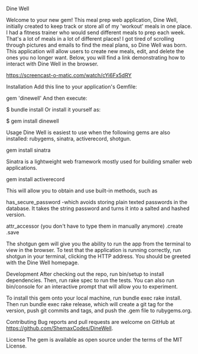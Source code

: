 
Dine Well

Welcome to your new gem! This meal prep web application, Dine Well, initially created to keep track or store all of my 'workout' meals in one place. I had a fitness trainer who would send different meals to prep each week. That's a lot of meals in a lot of different places! I got tired of scrolling through pictures and emails to find the meal plans, so Dine Well was born. This application will allow users to create new meals, edit, and delete the ones you no longer want. Below, you will find a link demonstrating how to interact with Dine Well in the browser. 

https://screencast-o-matic.com/watch/cYi6Fx5dRY


Installation
Add this line to your application's Gemfile:

gem 'dinewell'
And then execute:

$ bundle install
Or install it yourself as:

$ gem install dinewell

Usage
Dine Well is easiest to use when the following gems are also installed: rubygems, sinatra, activerecord, shotgun.

gem install sinatra

Sinatra is a lightweight web framework mostly used for building smaller web applications. 

gem install activerecord 


This will allow you to obtain and use built-in methods, such as

has_secure_password -which avoids storing plain texted passwords in the database. It takes the string password and turns it into a salted and hashed version. 

attr_accessor (you don't have to type them in manually anymore)
.create
.save 


The shotgun gem will give you the ability to run the app from the terminal to view in the browser. 
To test that the application is running correctly, run shotgun in your terminal, clicking the HTTP address. You should be greeted with the Dine Well homepage. 


Development
After checking out the repo, run bin/setup to install dependencies. Then, run rake spec to run the tests. You can also run bin/console for an interactive prompt that will allow you to experiment.

To install this gem onto your local machine, run bundle exec rake install. Then run bundle exec rake release, which will create a git tag for the version, push git commits and tags, and push the .gem file to rubygems.org.

Contributing
Bug reports and pull requests are welcome on GitHub at https://github.com/ShemaxCodes/DineWell.

License
The gem is available as open source under the terms of the MIT License.